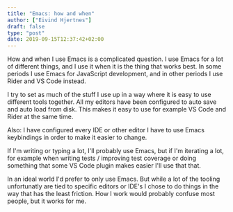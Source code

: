 ```yaml
---
title: "Emacs: how and when"
author: ["Eivind Hjertnes"]
draft: false
type: "post"
date: 2019-09-15T12:37:42+02:00
---
```


How and when I use Emacs is a complicated question. I use Emacs for a lot of different things, and I use it when it is the thing that works best. In some periods I use Emacs for JavaScript development, and in other periods I use Rider and VS Code instead.

I try to set as much of the stuff I use up in a way where it is easy to use different tools together. All my editors have been configured to auto save and auto load from disk. This makes it easy to use for example VS Code and Rider at the same time.

Also: I have configured every IDE or other editor I have to use Emacs keybindings in order to make it easier to change.

If I'm writing or typing a lot, I'll probably use Emacs, but if I'm iterating a lot, for example when writing tests / improving test coverage or doing something that some VS Code plugin makes easier I'll use that that.

In an ideal world I'd prefer to only use Emacs. But while a lot of the tooling unfortunatly are tied to specific editors or IDE's I chose to do things in the way that has the least friction. How I work would probably confuse most people, but it works for me.
